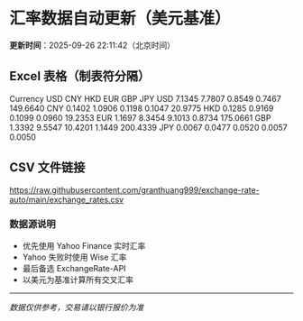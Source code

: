 # 汇率数据自动更新（美元基准）

**更新时间**：2025-09-26 22:11:42（北京时间）

## Excel 表格（制表符分隔）

Currency	USD	CNY	HKD	EUR	GBP	JPY
USD		7.1345	7.7807	0.8549	0.7467	149.6640
CNY	0.1402		1.0906	0.1198	0.1047	20.9775
HKD	0.1285	0.9169		0.1099	0.0960	19.2353
EUR	1.1697	8.3454	9.1013		0.8734	175.0661
GBP	1.3392	9.5547	10.4201	1.1449		200.4339
JPY	0.0067	0.0477	0.0520	0.0057	0.0050	

## CSV 文件链接

https://raw.githubusercontent.com/granthuang999/exchange-rate-auto/main/exchange_rates.csv

### 数据源说明
- 优先使用 Yahoo Finance 实时汇率
- Yahoo 失败时使用 Wise 汇率
- 最后备选 ExchangeRate-API
- 以美元为基准计算所有交叉汇率

---
*数据仅供参考，交易请以银行报价为准*